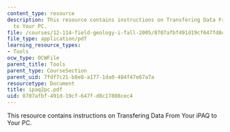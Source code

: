 ```yaml
---
content_type: resource
description: This resource contains instructions on Transfering Data From Your iPAQ
  to Your PC.
file: /courses/12-114-field-geology-i-fall-2005/8707afbf491d19cf647fd8c17808cec4_ipaq2pc.pdf
file_type: application/pdf
learning_resource_types:
- Tools
ocw_type: OCWFile
parent_title: Tools
parent_type: CourseSection
parent_uid: 7fdf7c21-b8e8-a177-1da0-484f47e67a7a
resourcetype: Document
title: ipaq2pc.pdf
uid: 8707afbf-491d-19cf-647f-d8c17808cec4
---
```

This resource contains instructions on Transfering Data From Your iPAQ to Your PC.

